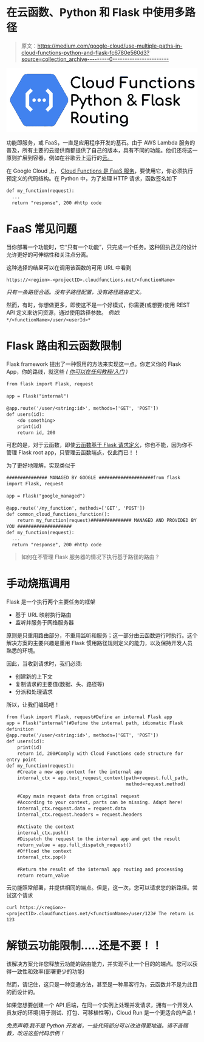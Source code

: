 # 在云函数、Python 和 Flask 中使用多路径

> 原文：<https://medium.com/google-cloud/use-multiple-paths-in-cloud-functions-python-and-flask-fc6780e560d3?source=collection_archive---------0----------------------->

![](img/cf773e45acb27d9b5b4995f2755f1bb5.png)

功能即服务，或 FaaS，一直是应用程序开发的基石。由于 AWS Lambda 服务的普及，所有主要的云提供商都提供了自己的版本，具有不同的功能。他们还将这一原则扩展到容器，例如在谷歌云上运行的[云。](https://cloud.google.com/run/docs)

在 Google Cloud 上， [Cloud Functions 是 FaaS 服务](https://cloud.google.com/functions/docs)，要使用它，你必须执行预定义的代码结构。在 Python 中，为了处理 HTTP 请求，函数签名如下

```
def my_function(request):
  ...
  return "response", 200 #http code
```

# FaaS 常见问题

当你部署一个功能时，它“只有一个功能”，只完成一个任务。这种固执己见的设计允许更好的可伸缩性和关注点分离。

这种选择的结果可以在调用该函数的可用 URL 中看到

```
https://<region>-<projectID>.cloudfunctions.net/<functionName>
```

*只有一条路径合适。没有子路径配置，没有路径路由定义。*

然而，有时，你想做更多，即使这不是一个好模式，你需要(或想要)使用 REST API 定义来访问资源，通过使用路径参数。
*例如:* `*/<functionName>/user/<userId>*`

# Flask 路由和云函数限制

Flask framework 提出了一种惯用的方法来实现这一点。你定义你的 Flask App，你的路线，就这些 *(* [*你可以在任何教程/入门*](https://flask.palletsprojects.com/en/1.1.x/quickstart/) *)*

```
from flask import Flask, request

app = Flask("internal")

@app.route('/user/<string:id>', methods=['GET', 'POST'])
def users(id):
    <do something>
    print(id)
    return id, 200
```

可悲的是，对于云函数，即使[云函数基于 Flask 请求定义](https://cloud.google.com/functions/docs/concepts/exec#functions-concepts-stateless-python)，你也不能，因为你不管理 Flask root app，只管理云函数端点，仅此而已！！

为了更好地理解，实现类似于

```
############### MANAGED BY GOOGLE ####################from flask import Flask, request

app = Flask("google_managed")

@app.route('/my_function', methods=['GET', 'POST'])
def common_cloud_functions_function():
    return my_function(request)############### MANAGED AND PROVIDED BY YOU ####################
def my_function(request):
  ...
  return "response", 200 #http code
```

> 如何在不管理 Flask 服务器的情况下执行基于路径的路由？

# 手动烧瓶调用

Flask 是一个执行两个主要任务的框架

*   基于 URL 映射执行路由
*   监听并服务于网络服务器

原则是只重用路由部分，不重用监听和服务；这一部分由云函数运行时执行。这个解决方案的主要兴趣是重用 Flask 惯用路径规则定义的能力，以及保持开发人员熟悉的环境。

因此，当收到请求时，我们必须:

*   创建新的上下文
*   复制请求的主要值(数据、头、路径等)
*   分派和处理请求

所以，让我们编码吧！

```
from flask import Flask, request#Define an internal Flask app
app = Flask("internal")#Define the internal path, idiomatic Flask definition
@app.route('/user/<string:id>', methods=['GET', 'POST'])
def users(id):
    print(id)
    return id, 200#Comply with Cloud Functions code structure for entry point
def my_function(request):
    #Create a new app context for the internal app
    internal_ctx = app.test_request_context(path=request.full_path,
                                            method=request.method)

    #Copy main request data from original request
    #According to your context, parts can be missing. Adapt here!
    internal_ctx.request.data = request.data
    internal_ctx.request.headers = request.headers

    #Activate the context
    internal_ctx.push()
    #Dispatch the request to the internal app and get the result 
    return_value = app.full_dispatch_request()
    #Offload the context
    internal_ctx.pop()

    #Return the result of the internal app routing and processing      
    return return_value
```

云功能照常部署，并提供相同的端点。但是，这一次，您可以请求您的新路径。尝试这个请求

```
curl https://<region>-<projectID>.cloudfunctions.net/<functionName>/user/123# The return is 123
```

# 解锁云功能限制…..还是不要！！

该解决方案允许您释放云功能的路由能力，并实现不止一个目的的端点。您可以获得一致性和效率(部署更少的功能)

然而，请记住，这只是一种变通方法，甚至是一种黑客行为，云函数并不是为此目的而设计的。

如果您想要创建一个 API 后端，在同一个实例上处理并发请求，拥有一个开发人员友好的环境(用于测试、打包、可移植性等)，Cloud Run 是一个更适合的产品！

*免责声明:我不是 Python 开发者，一些代码部分可以改进得更地道。请不吝赐教，改进这些代码示例！*